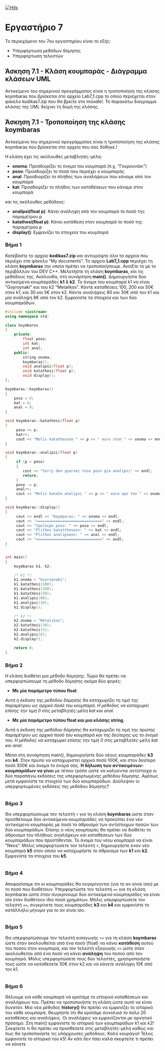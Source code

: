[![Hits](https://hits.seeyoufarm.com/api/count/incr/badge.svg?url=https%3A%2F%2Feffie375.github.io%2FTPTE-AEGEAN&count_bg=%23E3802B&title_bg=%2307359E&icon=internetarchive.svg&icon_color=%23E7E7E7&title=%CE%A0%CF%81%CE%BF%CE%B2%CE%BF%CE%BB%CE%AD%CF%82&edge_flat=false)](https://hits.seeyoufarm.com)

# Εργαστήριο 7

Το περιεχόμενο του 7ου εργαστηρίου είναι το εξής:

- Υπερφόρτωση µεθόδων δόµησης
- Υπερφόρτωση τελεστών

## Άσκηση 7.1 - Κλάση κουµπαράς - ∆ιάγραµµα κλάσεων UML

Αντικείµενο του σηµερινού προγράµµατος είναι η τροποποίηση της κλάσης koymbaras που βρίσκεται στο αρχείο Lab7_1.cpp το οποίο περιέχεται στον φάκελο kodikas7.zip που θα βρείτε στο moodle!. Το παρακάτω διάγραµµα κλάσης της UML δείχνει τη δοµή της κλάσης.


## Άσκηση 7.1 - Τροποποίηση της κλάσης koymbaras

Αντικείµενο του σηµερινού προγράµµατος είναι η τροποποίηση της κλάσης koymbaras που βρίσκεται στο αρχείο που σας δόθηκε.!

Η κλάση έχει τις ακόλουθες µεταβλητές-µέλη:
- **onoma**: Προσδιορίζει το όνοµα του κουµπαρά (π.χ. "Γουρουνάκι")
- **poso**: Προσδιορίζει το ποσό που περιέχει ο κουµπαράς
- **anal**: Προσδιορίζει το πλήθος των αναλήψεων που κάναµε από τον κουµπαρά
- **kat**: Προσδιορίζει το πλήθος των καταθέσεων που κάναµε στον κουµπαρά

και τις ακόλουθες µεθόδους:

- **analipsi(float p)**: Κάνει ανάληψη από τον κουµπαρά το ποσό της παραµέτρου p
- **katathesi(float p)**: Κάνει κατάθεση στον κουµπαρά το ποσό της παραµέτρου p
- **display()**: Eµφανίζει τα στοιχεία του κουµπαρά

### Βήμα 1

Κατεβάστε το αρχείο **kodikas7.zip** και αντιγράψτε όλα τα αρχεία που περιέχει στο φάκελο "My documents". Το αρχείο **Lab7_1.cpp** περιέχει τη κλάση **koymbaras** την οποία πρέπει να τροποποιήσουµε. Ανοίξτε το µε το περιβάλλον του DEV C++. Μελετήστε τη κλάση **koymbaras**, και τις µεθόδους της. Ακόλουθα, στη συνάρτηση **main()**. ∆ηµιουργήστε δύο αντικείµενα κουµπαράδες **k1** & **k2**. Το όνοµα του κουµπαρά k1 να είναι "Goyroynaki" και του k2 "Metalikos". Κάντε καταθέσεις 100, 200 και 50€ στον k1, και 30 και 5€ στον k2. Κάντε αναλήψεις 80 και 30€ από τον k1 και µία ανάληψη 8€ από τον k2. Εµφανίστε τα στοιχεία και των δύο κουµπαράδων.

```c++
#include <iostream>
using namespace std;

class koymbaras
{
    private:
        float poso;
        int kat;
        int anal;
    public:
        string onoma;
        koymbaras();
        void analipsi(float p);
        void katathesi(float p);
        void display();
};

koymbaras::koymbaras()
{
    poso = 0;
    kat = 0;
    anal = 0;
}

void koymbaras::katathesi(float p)
{
     poso += p;
     kat++;
     cout << "Molis katathesate " << p << " euro ston " << onoma << endl;
}

void koymbaras::analipsi(float p)
{
     if (p > poso)
     {
        cout << "Sorry den yparxei toso poso gia analipsi" << endl;
        return;
     }
     poso -= p;
     anal++;
     cout << "Molis kanate analipsi " << p << " euro apo ton " << onoma << endl;
}

void koymbaras::display()
{
     cout << endl << "Koymparas: " << onoma << endl;
     cout << "==============================" << endl;
     cout << "Ypoloipo poso: " << poso << endl;
     cout << "Plithos katattheseon: " << kat << endl;
     cout << "Plithos analipseon: " << anal << endl;
     cout << "==============================" << endl;
}


int main()
{
    koymbaras k1, k2;

    /* k1 */
    k1.onoma = "Goyroynaki";
    k1.katathesi(100);
    k1.katathesi(200);
    k1.katathesi(50);
    k1.analipsi(80);
    k1.analipsi(30);
    k1.display();

    /* k2 */
    k2.onoma = "Metalikos";
    k2.katathesi(30);
    k2.katathesi(5);
    k2.analipsi(8);
    k2.display();

    return 0;
}
```

### Βήμα 2

Η κλάση διαθέτει µια µέθοδο δόµησης. Τώρα θα πρέπει να υπερφορτώσουµε τη µέθοδο δόµησης ακόµα δύο φορές:
- **Με µία παράµετρο τύπου float**.

_Αυτή η έκδοση της µεθόδου δόµησης θα καταχωρίζει τη τιµή της παραµέτρου ως αρχικό ποσό του κουµπαρά. Η µέθοδος να καταχωρεί επίσης την τιµή 0 στις µεταβλητές-µέλη kat και anal._

- **Με µία παράµετρο τύπου float και µια κλάσης string.**

_Αυτή η έκδοση της µεθόδου δόµησης θα καταχωρίζει τη τιµή της πρώτης παραµέτρου ως αρχικό ποσό του κουµπαρά και της δεύτερης ως το όνοµά του. Η µέθοδος να καταχωρεί επίσης την 
τιµή 0 στις µεταβλητές-µέλη kat και anal._

Μέσα στη συνάρτηση main(), δηµιουργήστε δύο νέους κουµπαράδες **k3** και **k4**. Στον πρώτο να καταχωριστεί αρχικό ποσό 100€, και στον δεύτερο ποσό 300€ και όνοµα το όνοµά σας. **Η δήλωση των αντικειµένων-κουµπαράδων να γίνει** µε τέτοιο τρόπο ώστε να καλούνται αντίστοιχα οι δύο παραπάνω εκδόσεις της υπερφορτωµένης µεθόδου δόµησης. Αµέσως µετά εµφανίστε τα στοιχεία των δύο κουµπαράδων. ∆ούλεψαν οι υπερφορτωµένες εκδόσεις της µεθόδου δόµησης?

```c++

```

### Βήμα 3

Θα υπερφορτώσουµε τον τελεστή `+` για τη κλάση **koymbaras** ώστε όταν προσθέτουµε δύο αντικείµενα-κουµπαράδες να προκύπτει ένα νέο αντικείµενο κουµπαράς µε ποσό το άθροισµα των αντίστοιχων ποσών των δύο κουµπαράδων. Επίσης ο νέος κουµπαράς θα πρέπει να διαθέτει το άθροισµα του πλήθους αναλήψεων και καταθέσεων των δύο κουµπαράδων που προστίθενται. Το όνοµα του νέου κουµπαρά να είναι "Neos". Μόλις υπερφορτώσετε τον τελεστή `+`, δηµιουργήστε έναν νέο κουµπαρά **k5** στον οποίο να καταχωρήστε το άθροισµα των **k1** και **k2**. Εµφανίστε τα στοιχεία του **k5**.

```c++

```

### Βήμα 4

Αποφασίσαµε ότι οι κουµπαράδες θα συγκρίνονται (για το αν είναι ίσοι) µε το ποσό που διαθέτουν. Υπερφορτώστε τον τελεστή `==` για τη κλάση koymbaras ώστε όταν συγκρίνουµε δύο αντικείµενα-κουµπαράδες να είναι ίσα όταν διαθέτουν ίδιο ποσό χρηµάτων. Μόλις υπερφορτώσετε τον τελεστή `==`, συγκρίνετε τους κουµπαράδες **k3** και **k4** και εµφανίστε το κατάλληλο µήνυµα για το αν είναι ίσο.

```c++

```

### Βήμα 5

Θα υπερφορτώσουµε τον τελεστή εισαγωγής `<<` για τη κλάση **koymbaras** ώστε όταν ακολουθείται από ένα ποσό (float) να κάνει **κατάθεση** αυτού του ποσού στον κουµπαρά, και τον τελεστή εξαγωγής `>>` ώστε όταν ακολουθείται από ένα ποσό να κάνει **ανάληψη** του ποσού από τον κουµπαρά. Μόλις υπερφορτώσετε τους δύο τελεστές, χρησιµοποιήστε τους ώστε να καταθέσετε 50€ στον k2 και να κάνετε ανάληψη 10€ από τον k1.

```c++

```

### Βήμα 6

Θέλουµε για κάθε κουµπαρά να κρατάµε το ιστορικό καταθέσεων και αναλήψεων του. Πρέπει να τροποποιήστε τη κλάση ώστε αυτό να είναι δυνατόν. Μια νέα µέθοδος **history()** θα πρέπει να εµφανίζει το ιστορικό του κάθε κουµπαρά. Θεωρήστε ότι θα κρατάµε συνολικά το πολύ 20 καταθέσεις και αναλήψεις. Οι αναλήψεις να εµφανίζονται µε αρνητικό πρόσηµο. Στη main() εµφανίστε το ιστορικό των κουµπαράδων k1 και k2! Σκεφτείτε τι θα πρέπει να προσθέσετε στις µεταβλητές-µέλη καθώς και πως θα τροποποιήστε τις υπάρχουσες µεθόδους. Καλό κουράγιο! Τέλος εµφανίστε το ιστορικό του k5! Αν κάτι δεν πάει καλά σκεφτείτε τι πρέπει να κάνετε

```c++

```
